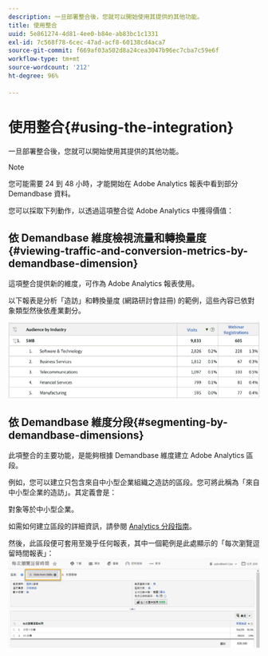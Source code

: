 ```yaml
---
description: 一旦部署整合後，您就可以開始使用其提供的其他功能。
title: 使用整合
uuid: 5e861274-4d81-4ee0-b84e-ab83bc1c1331
exl-id: 7c568f78-6cec-47ad-acf8-60138cd4aca7
source-git-commit: f669af03a502d8a24cea3047b96ec7cba7c59e6f
workflow-type: tm+mt
source-wordcount: '212'
ht-degree: 96%

---
```


# 使用整合{#using-the-integration}

一旦部署整合後，您就可以開始使用其提供的其他功能。

>[!NOTE]
>
> 您可能需要 24 到 48 小時，才能開始在 Adobe Analytics 報表中看到部分 Demandbase 資料。

您可以採取下列動作，以透過這項整合從 Adobe Analytics 中獲得價值：

## 依 Demandbase 維度檢視流量和轉換量度{#viewing-traffic-and-conversion-metrics-by-demandbase-dimension}

這項整合提供新的維度，可作為 Adobe Analytics 報表使用。

以下報表是分析「造訪」和轉換量度 (網路研討會註冊) 的範例，這些內容已依對象類型然後依產業劃分。

![](assets/metrics_db_dimensions.png)

## 依 Demandbase 維度分段{#segmenting-by-demandbase-dimensions}

此項整合的主要功能，是能夠根據 Demandbase 維度建立 Adobe Analytics 區段。

例如，您可以建立只包含來自中小型企業組織之造訪的區段。您可將此稱為「來自中小型企業的造訪」。其定義會是：

對象等於中小型企業。

如需如何建立區段的詳細資訊，請參閱 [Analytics 分段指南](https://experienceleague.adobe.com/docs/analytics/components/segmentation/seg-home.html)。

然後，此區段便可套用至幾乎任何報表，其中一個範例是此處顯示的「每次瀏覽逗留時間報表」：![](assets/segment_applied_report.png)
